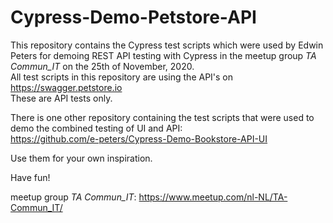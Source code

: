# Cypress-Demo-Petstore-API

This repository contains the Cypress test scripts which were used by Edwin Peters for demoing REST API testing with Cypress in the meetup group <i>TA Commun_IT</i> on the 25th of November, 2020.<br>
All test scripts in this repository are using the API's on https://swagger.petstore.io<br>
These are API tests only.

There is one other repository containing the test scripts that were used to demo the combined testing of UI and API:<br>
https://github.com/e-peters/Cypress-Demo-Bookstore-API-UI


Use them for your own inspiration.


Have fun!

meetup group <i>TA Commun_IT</i>: https://www.meetup.com/nl-NL/TA-Commun_IT/
